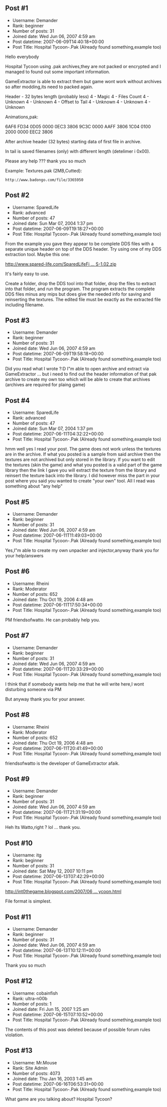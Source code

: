 ## Post #1
- Username: Demander
- Rank: beginner
- Number of posts: 31
- Joined date: Wed Jun 06, 2007 4:59 am
- Post datetime: 2007-06-09T14:40:18+00:00
- Post Title: Hospital Tycoon-.Pak (Already found something,example too)

Hello everybody 

Hospital Tycoon using .pak archives,they are not packed or encrypted and I managed to found out some important information.

GameExtractor is able to extract them but game wont work without archives so after modding,its need to packed again.


Header - 32 bytes length (probably less)
4 - Magic
4 - Files Count
4 - Unknown
4 - Unknown
4 - Offset to Tail
4 - Unknown
4 - Unknown
4 - Unknown

Animations,pak:

6AF6 FD34 0D05 0000 0EC3 3806 9C3C 0000 
AAFF 3806 1C04 0100 2000 0000 EEC2 3806

After archive header (32 bytes) starting data of first file in archive.

In tail is saved filenames (only) with different length (detelimer i 0x00).

Please any help ??? thank you so much

Example:
Textures.pak (2MB,Cutted):

```
http://www.badongo.com/file/3365950
```
## Post #2
- Username: SparedLife
- Rank: advanced
- Number of posts: 47
- Joined date: Sun Mar 07, 2004 1:37 pm
- Post datetime: 2007-06-09T19:18:27+00:00
- Post Title: Hospital Tycoon-.Pak (Already found something,example too)

From the example you gave they appear to be complete DDS files with a separate unique header on top of the DDS header. Try using one of my DDS extraction tool. Maybe this one:

[http://www.spared-life.com/SparedLifeFi ... S-1.02.zip](http://www.spared-life.com/SparedLifeFiles/SLConverter-DDS-1.02.zip)

 It's fairly easy to use. 

 Create a folder, drop the DDS tool into that folder, drop the files to extract into that folder, and run the program. The program extracts the complete DDS files minus any mips but does give the needed info for saving and reinserting the textures. The edited file must be exactly as the extracted file including filename.
## Post #3
- Username: Demander
- Rank: beginner
- Number of posts: 31
- Joined date: Wed Jun 06, 2007 4:59 am
- Post datetime: 2007-06-09T19:58:18+00:00
- Post Title: Hospital Tycoon-.Pak (Already found something,example too)

Did you read what I wrote ?:D I"m able to open archive and extract via GameExtractor ... but i need to find out the header information of that pak archive to create my own too which will be able to create that archives (archives are required for plaing game)
## Post #4
- Username: SparedLife
- Rank: advanced
- Number of posts: 47
- Joined date: Sun Mar 07, 2004 1:37 pm
- Post datetime: 2007-06-11T04:32:22+00:00
- Post Title: Hospital Tycoon-.Pak (Already found something,example too)

hmm well yes I read your post. The game does not work unless the textures are in the archive. If what you posted is a sample from said archive then the textures are not archived but only stored in the library.
 If you want to edit the textures (skin the game) and what you posted is a valid part of the game library then the link I gave you will extract the texture from the library and reinsert the texture back into the library.
 I did however miss the part in your post where you said you wanted to create "your own" tool. All I read was something about "any help"
## Post #5
- Username: Demander
- Rank: beginner
- Number of posts: 31
- Joined date: Wed Jun 06, 2007 4:59 am
- Post datetime: 2007-06-11T11:49:03+00:00
- Post Title: Hospital Tycoon-.Pak (Already found something,example too)

Yes,I"m able to create my own unpacker and injector,anyway thank you for your help/answers
## Post #6
- Username: Rheini
- Rank: Moderator
- Number of posts: 652
- Joined date: Thu Oct 19, 2006 4:48 am
- Post datetime: 2007-06-11T17:50:34+00:00
- Post Title: Hospital Tycoon-.Pak (Already found something,example too)

PM friendsofwatto. He can probably help you.
## Post #7
- Username: Demander
- Rank: beginner
- Number of posts: 31
- Joined date: Wed Jun 06, 2007 4:59 am
- Post datetime: 2007-06-11T20:33:29+00:00
- Post Title: Hospital Tycoon-.Pak (Already found something,example too)

I think that if somebody wants help me that he will write here,I wont disturbing someone via PM 

But anyway thank you for your answer.
## Post #8
- Username: Rheini
- Rank: Moderator
- Number of posts: 652
- Joined date: Thu Oct 19, 2006 4:48 am
- Post datetime: 2007-06-11T20:41:49+00:00
- Post Title: Hospital Tycoon-.Pak (Already found something,example too)

friendsofwatto is the developer of GameExtractor afaik.
## Post #9
- Username: Demander
- Rank: beginner
- Number of posts: 31
- Joined date: Wed Jun 06, 2007 4:59 am
- Post datetime: 2007-06-11T21:31:19+00:00
- Post Title: Hospital Tycoon-.Pak (Already found something,example too)

Heh  Its Watto,right ? lol ... thank you.
## Post #10
- Username: itg
- Rank: beginner
- Number of posts: 31
- Joined date: Sat May 12, 2007 10:11 pm
- Post datetime: 2007-06-13T07:42:29+00:00
- Post Title: Hospital Tycoon-.Pak (Already found something,example too)

[http://int0thegame.blogspot.com/2007/06 ... ycoon.html](http://int0thegame.blogspot.com/2007/06/hospital-tycoon.html)

File format is simplest.
## Post #11
- Username: Demander
- Rank: beginner
- Number of posts: 31
- Joined date: Wed Jun 06, 2007 4:59 am
- Post datetime: 2007-06-13T10:12:11+00:00
- Post Title: Hospital Tycoon-.Pak (Already found something,example too)

Thank you so much
## Post #12
- Username: cobainfish
- Rank: ultra-n00b
- Number of posts: 1
- Joined date: Fri Jun 15, 2007 1:25 am
- Post datetime: 2007-06-15T07:10:52+00:00
- Post Title: Hospital Tycoon-.Pak (Already found something,example too)

The contents of this post was deleted because of possible forum rules violation.
## Post #13
- Username: Mr.Mouse
- Rank: Site Admin
- Number of posts: 4073
- Joined date: Thu Jan 16, 2003 1:45 am
- Post datetime: 2007-06-16T06:53:31+00:00
- Post Title: Hospital Tycoon-.Pak (Already found something,example too)

What game are you talking about? Hospital Tycoon?
